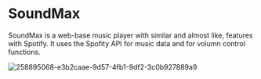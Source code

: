# SoundMax
SoundMax is a web-base music player with similar and almost like, features with Spotify. It uses the Spofity API for music data and for volumn control functions.

![258895068-e3b2caae-9d57-4fb1-9df2-3c0b927889a9](https://github.com/HARLANDMIL/SoundMax/assets/111132900/1d2022ef-7e98-41f2-8837-7a0d891174c7)

